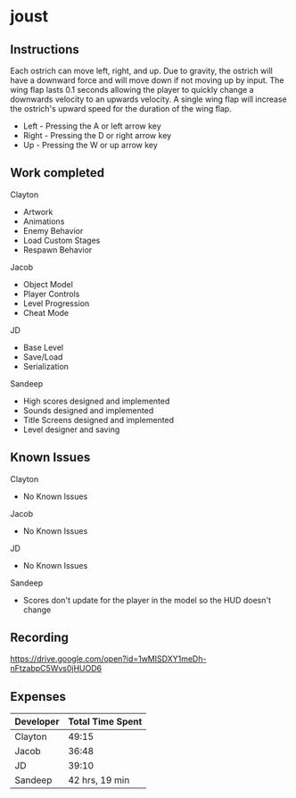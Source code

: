 # joust

## Instructions
Each ostrich can move left, right, and up. Due to gravity, the ostrich will have a downward force and 
will move down if not moving up by input. The wing flap lasts 0.1 seconds allowing the player to quickly change a downwards velocity 
to an upwards velocity. A single wing flap will increase the ostrich's upward speed for the duration of the wing flap.

* Left - Pressing the A or left arrow key
* Right - Pressing the D or right arrow key
* Up - Pressing the W or up arrow key

## Work completed
Clayton
* Artwork
* Animations
* Enemy Behavior
* Load Custom Stages
* Respawn Behavior

Jacob
* Object Model
* Player Controls
* Level Progression
* Cheat Mode

JD
* Base Level
* Save/Load
* Serialization

Sandeep
* High scores designed and implemented
* Sounds designed and implemented
* Title Screens designed and implemented
* Level designer and saving

## Known Issues
Clayton
* No Known Issues

Jacob
* No Known Issues

JD
* No Known Issues

Sandeep
* Scores don't update for the player in the model so the HUD doesn't change

## Recording
https://drive.google.com/open?id=1wMISDXY1meDh-nFtzabpC5Wvs0jHUOD6

## Expenses
| Developer | Total Time Spent |
|-----------|------------------|
| Clayton | 49:15 |
| Jacob | 36:48 |
| JD | 39:10 |
| Sandeep | 42 hrs, 19 min |
